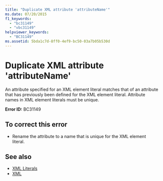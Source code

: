 ```yaml
---
title: "Duplicate XML attribute 'attributeName'"
ms.date: 07/20/2015
f1_keywords: 
  - "bc31149"
  - "vbc31149"
helpviewer_keywords: 
  - "BC31149"
ms.assetid: 5bda1c7d-8ff0-4ef9-bc50-03a7b05b530d
---
```

# Duplicate XML attribute 'attributeName'
An attribute specified for an XML element literal matches that of an attribute that has previously been defined for the XML element literal. Attribute names in XML element literals must be unique.  
  
 **Error ID:** BC31149  
  
## To correct this error  
  
- Rename the attribute to a name that is unique for the XML element literal.  
  
## See also

- [XML Literals](../../visual-basic/language-reference/xml-literals/index.md)
- [XML](../../visual-basic/programming-guide/language-features/xml/index.md)
